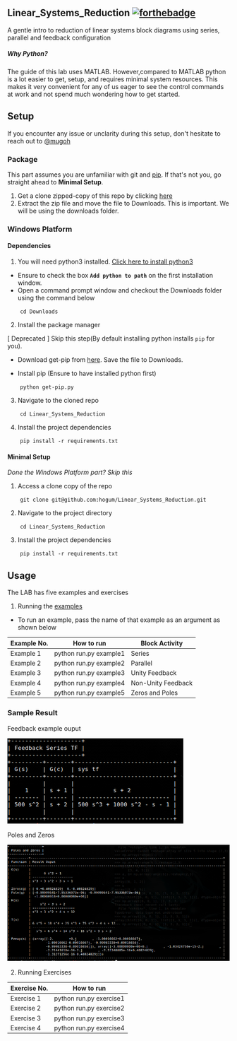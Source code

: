 ## Linear_Systems_Reduction  [![forthebadge](https://forthebadge.com/images/badges/makes-people-smile.svg)](https://forthebadge.com)
A gentle intro to reduction of linear systems block diagrams using series, parallel and feedback configuration

##### Why Python?
The guide of this lab uses MATLAB. However,compared to MATLAB python is a lot easier to get, setup, and requires minimal system resources.
This makes it very convenient for any of us eager to see the control commands at work and not spend much wondering how to get started.


## Setup
If you encounter any issue or unclarity during this setup, don't hesitate to reach out to [@mugoh](https://github.com/hogum)

### Package
This part assumes you are unfamiliar with git and [pip](https://pypi.org/project/pip/). If that's not you, go straight ahead to **Minimal Setup**.
1. Get a clone zipped-copy of this repo by clicking [here](https://github.com/hogum/Linear_Systems_Reduction/archive/master.zip)
2. Extract the zip file and move the file to Downloads. This is important. We will be using the downloads folder.

### Windows Platform

#### Dependencies
1. You will need python3 installed. [Click here to install python3](https://www.python.org/ftp/python/3.7.3/python-3.7.3-amd64.exe)
- Ensure to check the box **`Add python to path`** on the first installation window.
- Open a command prompt window and checkout the Downloads folder using the command below
```shell
    cd Downloads
```
2. Install the package manager
  
  [ Deprecated ] Skip this step(By default installing python installs `pip` for you).
- Download get-pip from [here](https://bootstrap.pypa.io/get-pip.py). Save the file to Downloads.

- Install pip (Ensure to have installed python first)
```shell
    python get-pip.py
```
3. Navigate to the cloned repo
```shell
    cd Linear_Systems_Reduction
```
4. Install the project dependencies
```shell
    pip install -r requirements.txt
```

#### Minimal Setup
_Done the Windows Platform part? Skip this_
1. Access a clone copy of the repo
```shell
    git clone git@github.com:hogum/Linear_Systems_Reduction.git
```
2. Navigate to the project directory
```shell
    cd Linear_Systems_Reduction
 ```
 3. Install the project dependencies
```shell
    pip install -r requirements.txt
```

## Usage
The LAB has five examples and exercises
1. Running the [examples](https://github.com/hogum/Linear_Systems_Reduction/tree/master/linearSystems/examples)
- To run an example, pass the name of that example as an argument as shown below


Example No. | How to run | Block Activity
--- | --- | ---
Example 1 | python run.py example1 | Series
Example 2 | python run.py example2 | Parallel
Example 3 | python run.py example3 | Unity Feedback
Example 4 | python run.py example4 | Non-Unity Feedback
Example 5 | python run.py example5 | Zeros and Poles


### Sample Result
Feedback example ouput

![alt text](https://github.com/hogum/Linear_Systems_Reduction/blob/master/linearSystems/examples/data/tf.jpeg)



Poles and Zeros

![alt text](https://github.com/hogum/Linear_Systems_Reduction/blob/master/linearSystems/examples/data/poles_zrs.png)

2. Running Exercises


Exercise No. | How to run 
--- | ---
Exercise 1 | python run.py exercise1 
Exercise 2 | python run.py exercise2
Exercise 3 | python run.py exercise3
Exercise 4 | python run.py exercise4 

